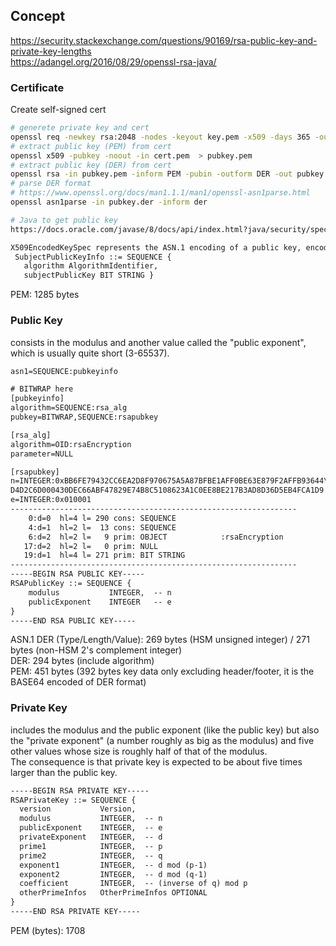 ## Concept  
https://security.stackexchange.com/questions/90169/rsa-public-key-and-private-key-lengths  
https://adangel.org/2016/08/29/openssl-rsa-java/  

### Certificate
Create self-signed cert
```sh
# generete private key and cert
openssl req -newkey rsa:2048 -nodes -keyout key.pem -x509 -days 365 -out cert.pem
# extract public key (PEM) from cert
openssl x509 -pubkey -noout -in cert.pem  > pubkey.pem
# extract public key (DER) from cert
openssl rsa -in pubkey.pem -inform PEM -pubin -outform DER -out pubkey.der
# parse DER format
# https://www.openssl.org/docs/man1.1.1/man1/openssl-asn1parse.html
openssl asn1parse -in pubkey.der -inform der
```
```sh
# Java to get public key
https://docs.oracle.com/javase/8/docs/api/index.html?java/security/spec/X509EncodedKeySpec.html

X509EncodedKeySpec represents the ASN.1 encoding of a public key, encoded according to the ASN.1 type SubjectPublicKeyInfo. The SubjectPublicKeyInfo syntax is defined in the X.509 standard as follows:
 SubjectPublicKeyInfo ::= SEQUENCE {
   algorithm AlgorithmIdentifier,
   subjectPublicKey BIT STRING }
```
PEM: 1285 bytes  

### Public Key
consists in the modulus and another value called the "public exponent", which is usually quite short (3-65537).  
```txt
asn1=SEQUENCE:pubkeyinfo

# BITWRAP here
[pubkeyinfo]
algorithm=SEQUENCE:rsa_alg
pubkey=BITWRAP,SEQUENCE:rsapubkey

[rsa_alg]
algorithm=OID:rsaEncryption
parameter=NULL

[rsapubkey]
n=INTEGER:0xBB6FE79432CC6EA2D8F970675A5A87BFBE1AFF0BE63E879F2AFFB93644\
D4D2C6D000430DEC66ABF47829E74B8C5108623A1C0EE8BE217B3AD8D36D5EB4FCA1D9
e=INTEGER:0x010001
----------------------------------------------------------------
    0:d=0  hl=4 l= 290 cons: SEQUENCE
    4:d=1  hl=2 l=  13 cons: SEQUENCE
    6:d=2  hl=2 l=   9 prim: OBJECT            :rsaEncryption
   17:d=2  hl=2 l=   0 prim: NULL
   19:d=1  hl=4 l= 271 prim: BIT STRING
----------------------------------------------------------------
-----BEGIN RSA PUBLIC KEY-----
RSAPublicKey ::= SEQUENCE {
    modulus           INTEGER,  -- n
    publicExponent    INTEGER   -- e
}
-----END RSA PUBLIC KEY-----
```
ASN.1 DER (Type/Length/Value): 269 bytes (HSM unsigned integer) / 271 bytes (non-HSM 2's complement integer)  
DER: 294 bytes (include algorithm)  
PEM: 451 bytes (392 bytes key data only excluding header/footer, it is the BASE64 encoded of DER format)  

### Private Key
includes the modulus and the public exponent (like the public key) but also the "private exponent" (a number roughly as big as the modulus) and five other values whose size is roughly half of that of the modulus.  
The consequence is that private key is expected to be about five times larger than the public key.
```txt
-----BEGIN RSA PRIVATE KEY-----
RSAPrivateKey ::= SEQUENCE {
  version           Version,
  modulus           INTEGER,  -- n
  publicExponent    INTEGER,  -- e
  privateExponent   INTEGER,  -- d
  prime1            INTEGER,  -- p
  prime2            INTEGER,  -- q
  exponent1         INTEGER,  -- d mod (p-1)
  exponent2         INTEGER,  -- d mod (q-1)
  coefficient       INTEGER,  -- (inverse of q) mod p
  otherPrimeInfos   OtherPrimeInfos OPTIONAL
}
-----END RSA PRIVATE KEY-----
```
PEM (bytes): 1708  
